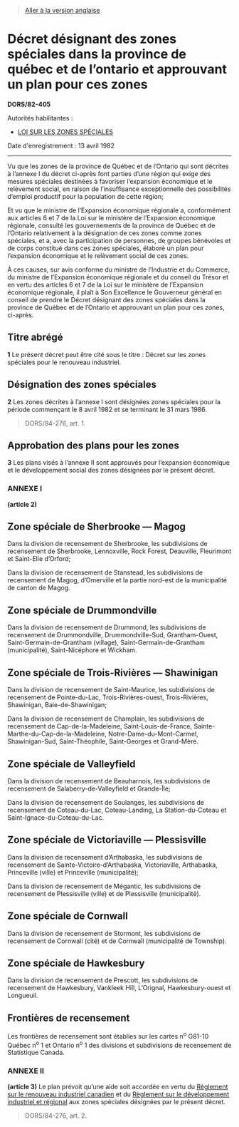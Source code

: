 > [Aller à la version anglaise](/en/Regulations/Statutory%20Orders%20and%20Regulations/82/405.md)

# Décret désignant des zones spéciales dans la province de québec et de l’ontario et approuvant un plan pour ces zones

**DORS/82-405**

Autorités habilitantes : 
- [LOI SUR LES ZONES SPÉCIALES](/fr/Lois/Lois%20révisées%20du%20Canada/S/S-14.md)

Date d'enregistrement : 13 avril 1982

----------

Vu que les zones de la province de Québec et de l’Ontario qui sont décrites à l’annexe I du décret ci-après font parties d’une région qui exige des mesures spéciales destinées à favoriser l’expansion économique et le relèvement social, en raison de l’insuffisance exceptionnelle des possibilités d’emploi productif pour la population de cette région;

Et vu que le ministre de l’Expansion économique régionale a, conformément aux articles 6 et 7 de la Loi sur le ministère de l’Expansion économique régionale, consulté les gouvernements de la province de Québec et de l’Ontario relativement à la désignation de ces zones comme zones spéciales, et a, avec la participation de personnes, de groupes bénévoles et de corps constitué dans ces zones spéciales, élaboré un plan pour l’expansion économique et le relèvement social de ces zones.

À ces causes, sur avis conforme du ministre de l’Industrie et du Commerce, du ministre de l’Expansion économique régionale et du conseil du Trésor et en vertu des articles 6 et 7 de la Loi sur le ministère de l’Expansion économique régionale, il plaît à Son Excellence le Gouverneur général en conseil de prendre le Décret désignant des zones spéciales dans la province de Québec et de l’Ontario et approuvant un plan pour ces zones, ci-après.




## Titre abrégé


**1** Le présent décret peut être cité sous le titre : Décret sur les zones spéciales pour le renouveau industriel.




## Désignation des zones spéciales


**2** Les zones décrites à l’annexe I sont désignées zones spéciales pour la période commençant le 8 avril 1982 et se terminant le 31 mars 1986.
> DORS/84-276, art. 1.





## Approbation des plans pour les zones


**3** Les plans visés à l’annexe II sont approuvés pour l’expansion économique et le développement social des zones désignées par le présent décret.




### **ANNEXE I** 
**(article 2)**

## Zone spéciale de Sherbrooke — Magog

Dans la division de recensement de Sherbrooke, les subdivisions de recensement de Sherbrooke, Lennoxville, Rock Forest, Deauville, Fleurimont et Saint-Elie d’Orford;


Dans la division de recensement de Stanstead, les subdivisions de recensement de Magog, d’Omerville et la partie nord-est de la municipalité de canton de Magog.



## Zone spéciale de Drummondville

Dans la division de recensement de Drummond, les subdivisions de recensement de Drummondville, Drummondville-Sud, Grantham-Ouest, Saint-Germain-de-Grantham (village), Saint-Germain-de-Grantham (municipalité), Saint-Nicéphore et Wickham.



## Zone spéciale de Trois-Rivières — Shawinigan

Dans la division de recensement de Saint-Maurice, les subdivisions de recensement de Pointe-du-Lac, Trois-Rivières-ouest, Trois-Rivières, Shawinigan, Baie-de-Shawinigan;


Dans la division de recensement de Champlain, les subdivisions de recensement de Cap-de-la-Madeleine, Saint-Louis-de-France, Sainte-Marthe-du-Cap-de-la-Madeleine, Notre-Dame-du-Mont-Carmel, Shawinigan-Sud, Saint-Théophile, Saint-Georges et Grand-Mère.



## Zone spéciale de Valleyfield

Dans la division de recensement de Beauharnois, les subdivisions de recensement de Salaberry-de-Valleyfield et Grande-Île;


Dans la division de recensement de Soulanges, les subdivisions de recensement de Coteau-du-Lac, Coteau-Landing, La Station-du-Coteau et Saint-Ignace-du-Coteau-du-Lac.



## Zone spéciale de Victoriaville — Plessisville

Dans la division de recensement d’Arthabaska, les subdivisions de recensement de Sainte-Victoire-d’Arthabaska, Victoriaville, Arthabaska, Princeville (ville) et Princeville (municipalité);


Dans la division de recensement de Mégantic, les subdivisions de recensement de Plessisville (ville) et de Plessisville (municipalité).



## Zone spéciale de Cornwall

Dans la division de recensement de Stormont, les subdivisions de recensement de Cornwall (cité) et de Cornwall (municipalité de Township).



## Zone spéciale de Hawkesbury

Dans la division de recensement de Prescott, les subdivisions de recensement de Hawkesbury, Vankleek Hill, L’Orignal, Hawkesbury-ouest et Longueuil.



## Frontières de recensement

Les frontières de recensement sont établies sur les cartes n<sup>o</sup> G81-10 Québec n<sup>o</sup> 1 et Ontario n<sup>o</sup> 1 des divisions et subdivisions de recensement de Statistique Canada.





### **ANNEXE II** 
**(article 3)**
Le plan prévoit qu’une aide soit accordée en vertu du [Règlement sur le renouveau industriel canadien](/fr/Règlements/Décrets,%20ordonnances%20et%20règlements%20statutaires/81/850.md) et du [Règlement sur le développement industriel et régional](/fr/Règlements/Décrets,%20ordonnances%20et%20règlements%20statutaires/83/599.md) aux zones spéciales désignées par le présent décret.


> DORS/84-276, art. 2.


